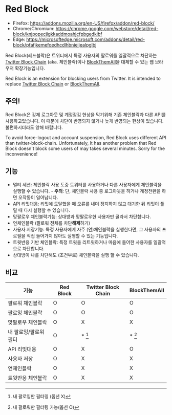 # Red Block

- Firefox: https://addons.mozilla.org/en-US/firefox/addon/red-block/
- Chrome/Chromium: https://chrome.google.com/webstore/detail/red-block/knjpopecjigkkaddmoahjcfpbgedkibf
- Edge: https://microsoftedge.microsoft.com/addons/detail/red-block/pfafjkemefoedhcdlhbniejjealpglbj

Red Block(레드블락)은 트위터에서 특정 사용자의 팔로워를 일괄적으로 차단하는 [Twitter Block Chain](https://github.com/satsukitv/twitter-block-chain) (aka. 체인블락)이나 [BlockThemAll](https://github.com/u1-liquid/BlockThemAll)을 대체할 수 있는 웹 브라우저 확장기능입니다.

Red Block is an extension for blocking users from Twitter. It is intended to replace [Twitter Block Chain](https://github.com/satsukitv/twitter-block-chain) or [BlockThemAll](https://github.com/u1-liquid/BlockThemAll).

## 주의!

Red Block은 강제 로그아웃 및 계정잠김 현상을 막기위해 기존 체인블락과 다른 API를 사용하고있습니다. 이 때문에 차단이 반영되지 않거나 늦게 반영되는 현상이 있습니다. 불편하시더라도 양해 바랍니다.

To avoid force-logout and account suspension, Red Block uses different API than twitter-block-chain. Unfortunately, It has another problem that Red Block doesn't block some users of may takes several minutes. Sorry for the inconvenience!

## 기능

- 멀티 세션: 체인블락 사용 도중 트위터를 사용하거나 다른 사용자에게 체인블락을 실행할 수 있습니다. - **주의**: 단, 체인블락 사용 중 로그아웃을 하거나 계정전환을 하면 오작동이 일어납니다.
- API 리밋대응: 리밋에 도달했을 때 오류를 내며 정지하지 않고 대기한 뒤 리밋이 풀릴 때 다시 실행할 수 있습니다.
- 맞팔로우 체인블락기능: 상대방과 맞팔로우한 사용자만 골라서 차단합니다.
- 언체인블락 (팔로워 전체를 차단**해제**하기)
- 사용자 저장기능: 특정 사용자에게 자주 (언)체인블락을 실행한다면, 그 사용자의 프로필을 직접 들어가지 않아도 실행할 수 있는 기능입니다.
- 트윗반응 기반 체인블락: 특정 트윗을 리트윗하거나 마음에 들어한 사용자를 일괄적으로 차단합니다.
- 상대방이 나를 차단해도 (조건부로) 체인블락을 실행 할 수 있습니다.

## 비교

| 기능                  | Red Block | Twitter Block Chain | BlockThemAll |
| --------------------- | --------- | ------------------- | ------------ |
| 팔로워 체인블락       | O         | O                   | O            |
| 팔로잉 체인블락       | O         | O                   | O            |
| 맞팔로우 체인블락     | O         | X                   | X            |
| 내 팔로잉/팔로워 필터 | O         | \* [^1]             | \* [^2]      |
| API 리밋대응          | O         | X                   | O            |
| 사용자 저장           | O         | X                   | X            |
| 언체인블락            | O         | X                   | X            |
| 트윗반응 체인블락     | O         | X                   | X            |

[^1]: 내 팔로잉만 필터링 (옵션 X)
[^2]: 내 팔로워만 필터링 가능(옵션 O)
